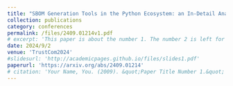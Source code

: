 ```yaml
---
title: "SBOM Generation Tools in the Python Ecosystem: an In-Detail Analysis"
collection: publications
category: conferences
permalink: /files/2409.01214v1.pdf
# excerpt: 'This paper is about the number 1. The number 2 is left for future work.'
date: 2024/9/2
venue: 'TrustCom2024'
#slidesurl: 'http://academicpages.github.io/files/slides1.pdf'
paperurl: 'https://arxiv.org/abs/2409.01214'
# citation: 'Your Name, You. (2009). &quot;Paper Title Number 1.&quot; <i>Journal 1</i>. 1(1).'
---
```


<!-- The contents above will be part of a list of publications, if the user clicks the link for the publication than the contents of section will be rendered as a full page, allowing you to provide more information about the paper for the reader. When publications are displayed as a single page, the contents of the above "citation" field will automatically be included below this section in a smaller font. -->